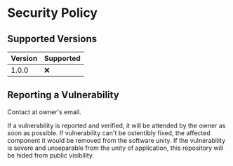 # Security Policy

## Supported Versions

| Version | Supported          |
| ------- | ------------------ |
| 1.0.0   | :x: |


## Reporting a Vulnerability

Contact at owner's email.

If a vulnerability is reported and verified, it will be attended by the owner as soon as possible. If vulnerability can't be ostentibly fixed, the affected component it would be removed
from the software unity. If the vulnerability is severe and unseparable from the unity of application, this repository will be hided from public visibility.
